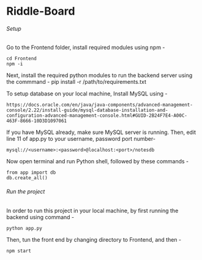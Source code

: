 # Riddle-Board

###### Setup
Go to the Frontend folder, install required modules using npm -
```
cd Frontend
npm -i 
```

Next, install the required python modules to run the backend server using the commmand - 
pip install -r /path/to/requirements.txt

To setup database on your local machine, 
Install MySQL using  - 
```
https://docs.oracle.com/en/java/java-components/advanced-management-console/2.22/install-guide/mysql-database-installation-and-configuration-advanced-management-console.html#GUID-2B24F7E4-A00C-463F-8666-10D3D1097061
```

If you have MySQL already, make sure MySQL server is running. Then, edit line 11 of app.py to your username, password port number- 
```
mysql://<username>:<password>@localhost:<port>/notesdb
```

Now open terminal and run Python shell, followed by these commands - 
```
from app import db
db.create_all()
```

###### Run the project
In order to run this project in your local machine, by first running the backend using command - 
```
python app.py
```

Then, tun the front end by changing directory to Frontend, and then -
```
npm start
```
